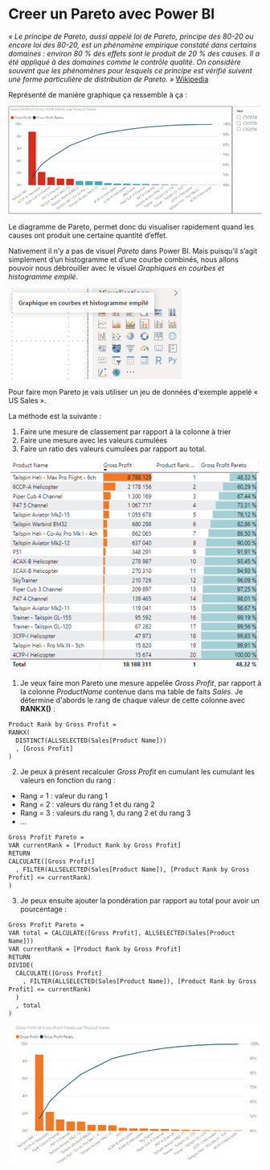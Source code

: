 # Creer un Pareto avec Power BI

_« Le principe de Pareto, aussi appelé loi de Pareto, principe des 80-20 ou encore loi des 80-20, est un phénomène empirique constaté dans certains domaines : environ 80 % des effets sont le produit de 20 % des causes. Il a été appliqué à des domaines comme le contrôle qualité. On considère souvent que les phénomènes pour lesquels ce principe est vérifié suivent une forme particulière de distribution de Pareto. »_ [Wikipedia](https://fr.wikipedia.org/wiki/Principe_de_Pareto)

Représenté de manière graphique ça ressemble à ça :

![image](/Images/pareto-sales.gif)

Le diagramme de Pareto, permet donc du visualiser rapidement quand les causes ont produit une certaine quantité d’effet.

Nativement il n’y a pas de visuel _Pareto_ dans Power BI. Mais puisqu’il s’agit simplement d’un histogramme et d’une courbe combinés, nous allons pouvoir nous débrouiller avec le visuel _Graphiques en courbes et histogramme empilé_.

![image](/Images/pareto-type-visuel-courbe-histo.png)

Pour faire mon Pareto je vais utiliser un jeu de données d'exemple appelé « US Sales ».

La méthode est la suivante :

1. Faire une mesure de classement par rapport à la colonne à trier
2. Faire une mesure avec les valeurs cumulées
3. Faire un ratio des valeurs cumulées par rapport au total.

![image](/Images/pareto-table-rank.png)

1. Je veux faire mon Pareto une mesure appelée _Gross Profit_, par rapport à la colonne _ProductName_ contenue dans ma table de faits _Sales_. Je détermine d'abords le rang de chaque valeur de cette colonne avec **RANKX()** :

```
Product Rank by Gross Profit = 
RANKX(
  DISTINCT(ALLSELECTED(Sales[Product Name]))
  , [Gross Profit]
)
```

2. Je peux à présent recalculer _Gross Profit_ en cumulant les cumulant les valeurs en fonction du rang :

- Rang = 1 : valeur du rang 1
- Rang = 2 : valeurs du rang 1 et du rang 2
- Rang = 3 : valeurs du rang 1, du rang 2 et du rang 3
- ...

```
Gross Profit Pareto = 
VAR currentRank = [Product Rank by Gross Profit]
RETURN 
CALCULATE([Gross Profit]
  , FILTER(ALLSELECTED(Sales[Product Name]), [Product Rank by Gross Profit] <= currentRank)
)
```

3. Je peux ensuite ajouter la pondération par rapport au total pour avoir un pourcentage :

```
Gross Profit Pareto = 
VAR total = CALCULATE([Gross Profit], ALLSELECTED(Sales[Product Name]))
VAR currentRank = [Product Rank by Gross Profit]
RETURN 
DIVIDE(
  CALCULATE([Gross Profit]
    , FILTER(ALLSELECTED(Sales[Product Name]), [Product Rank by Gross Profit] <= currentRank)
  )
  , total
)
```

![image](/Images/pareto-visuel-resultat.png)